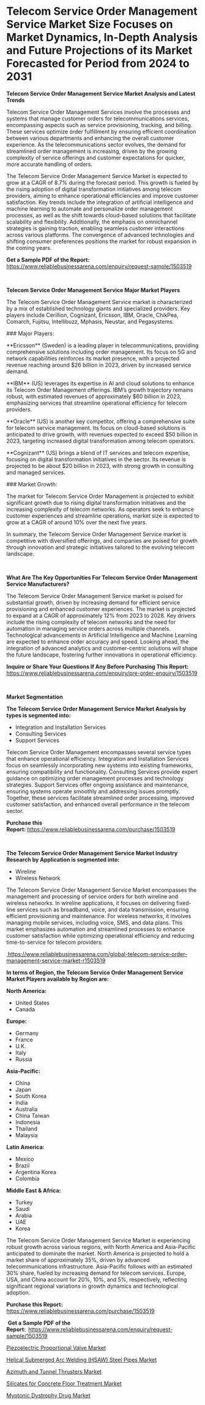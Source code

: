 <p><h1>Telecom Service Order Management Service Market Size Focuses on Market Dynamics, In-Depth Analysis and Future Projections of its Market Forecasted for Period from 2024 to 2031</h1></p><p><strong>Telecom Service Order Management Service Market Analysis and Latest Trends</strong></p>
<p><p>Telecom Service Order Management Services involve the processes and systems that manage customer orders for telecommunications services, encompassing aspects such as service provisioning, tracking, and billing. These services optimize order fulfillment by ensuring efficient coordination between various departments and enhancing the overall customer experience. As the telecommunications sector evolves, the demand for streamlined order management is increasing, driven by the growing complexity of service offerings and customer expectations for quicker, more accurate handling of orders.</p><p>The Telecom Service Order Management Service Market is expected to grow at a CAGR of 8.7% during the forecast period. This growth is fueled by the rising adoption of digital transformation initiatives among telecom providers, aiming to enhance operational efficiencies and improve customer satisfaction. Key trends include the integration of artificial intelligence and machine learning to automate and personalize order management processes, as well as the shift towards cloud-based solutions that facilitate scalability and flexibility. Additionally, the emphasis on omnichannel strategies is gaining traction, enabling seamless customer interactions across various platforms. The convergence of advanced technologies and shifting consumer preferences positions the market for robust expansion in the coming years.</p></p>
<p><strong>Get a Sample PDF of the Report:&nbsp;</strong> <a href="https://www.reliablebusinessarena.com/enquiry/request-sample/1503519?utm_campaign=1143&utm_medium=2&utm_source=Github&utm_content=ia&utm_term=08122024&utm_id=telecom-service-order-management-service">https://www.reliablebusinessarena.com/enquiry/request-sample/1503519</a></p>
<p>&nbsp;</p>
<p><strong>Telecom Service Order Management Service Major Market Players</strong></p>
<p><p>The Telecom Service Order Management Service market is characterized by a mix of established technology giants and specialized providers. Key players include Cerillion, Cognizant, Ericsson, IBM, Oracle, ChikPea, Comarch, Fujitsu, Intellibuzz, Mphasis, Neustar, and Pegasystems. </p><p>### Major Players:</p><p>**Ericsson** (Sweden) is a leading player in telecommunications, providing comprehensive solutions including order management. Its focus on 5G and network capabilities reinforces its market presence, with a projected revenue reaching around $26 billion in 2023, driven by increased service demand. </p><p>**IBM** (US) leverages its expertise in AI and cloud solutions to enhance its Telecom Order Management offerings. IBM’s growth trajectory remains robust, with estimated revenues of approximately $60 billion in 2023, emphasizing services that streamline operational efficiency for telecom providers. </p><p>**Oracle** (US) is another key competitor, offering a comprehensive suite for telecom service management. Its focus on cloud-based solutions is anticipated to drive growth, with revenues expected to exceed $50 billion in 2023, targeting increased digital transformation among telecom operators.</p><p>**Cognizant** (US) brings a blend of IT services and telecom expertise, focusing on digital transformation initiatives in the sector. Its revenue is projected to be about $20 billion in 2023, with strong growth in consulting and managed services.</p><p>### Market Growth:</p><p>The market for Telecom Service Order Management is projected to exhibit significant growth due to rising digital transformation initiatives and the increasing complexity of telecom networks. As operators seek to enhance customer experiences and streamline operations, market size is expected to grow at a CAGR of around 10% over the next five years.</p><p>In summary, the Telecom Service Order Management Service market is competitive with diversified offerings, and companies are poised for growth through innovation and strategic initiatives tailored to the evolving telecom landscape.</p></p>
<p>&nbsp;</p>
<p><strong>What Are The Key Opportunities For Telecom Service Order Management Service Manufacturers?</strong></p>
<p><p>The Telecom Service Order Management Service market is poised for substantial growth, driven by increasing demand for efficient service provisioning and enhanced customer experiences. The market is projected to expand at a CAGR of approximately 12% from 2023 to 2028. Key drivers include the rising complexity of telecom networks and the need for automation in managing service orders across multiple channels. Technological advancements in Artificial Intelligence and Machine Learning are expected to enhance order accuracy and speed. Looking ahead, the integration of advanced analytics and customer-centric solutions will shape the future landscape, fostering further innovations in operational efficiency.</p></p>
<p><strong>Inquire or Share Your Questions If Any Before Purchasing This Report:</strong> <a href="https://www.reliablebusinessarena.com/enquiry/pre-order-enquiry/1503519?utm_campaign=1143&utm_medium=2&utm_source=Github&utm_content=ia&utm_term=08122024&utm_id=telecom-service-order-management-service">https://www.reliablebusinessarena.com/enquiry/pre-order-enquiry/1503519</a></p>
<p>&nbsp;</p>
<p><strong>Market Segmentation</strong></p>
<p><strong>The Telecom Service Order Management Service Market Analysis by types is segmented into:</strong></p>
<p><ul><li>Integration and Installation Services</li><li>Consulting Services</li><li>Support Services</li></ul></p>
<p><p>Telecom Service Order Management encompasses several service types that enhance operational efficiency. Integration and Installation Services focus on seamlessly incorporating new systems into existing frameworks, ensuring compatibility and functionality. Consulting Services provide expert guidance on optimizing order management processes and technology strategies. Support Services offer ongoing assistance and maintenance, ensuring systems operate smoothly and addressing issues promptly. Together, these services facilitate streamlined order processing, improved customer satisfaction, and enhanced overall performance in the telecom sector.</p></p>
<p><strong>Purchase this Report:&nbsp;</strong><a href="https://www.reliablebusinessarena.com/purchase/1503519?utm_campaign=1143&utm_medium=2&utm_source=Github&utm_content=ia&utm_term=08122024&utm_id=telecom-service-order-management-service">https://www.reliablebusinessarena.com/purchase/1503519</a></p>
<p>&nbsp;</p>
<p><strong>The Telecom Service Order Management Service Market Industry Research by Application is segmented into:</strong></p>
<p><ul><li>Wireline</li><li>Wireless Network</li></ul></p>
<p><p>The Telecom Service Order Management Service Market encompasses the management and processing of service orders for both wireline and wireless networks. In wireline applications, it focuses on delivering fixed-line services such as broadband, voice, and data transmission, ensuring efficient provisioning and maintenance. For wireless networks, it involves managing mobile services, including voice, SMS, and data plans. This market emphasizes automation and streamlined processes to enhance customer satisfaction while optimizing operational efficiency and reducing time-to-service for telecom providers.</p></p>
<p><a href="https://www.reliablebusinessarena.com/global-telecom-service-order-management-service-market-r1503519?utm_campaign=1143&utm_medium=2&utm_source=Github&utm_content=ia&utm_term=08122024&utm_id=telecom-service-order-management-service">&nbsp;https://www.reliablebusinessarena.com/global-telecom-service-order-management-service-market-r1503519</a></p>
<p><strong>In terms of Region, the Telecom Service Order Management Service Market Players available by Region are:</strong></p>
<p>
    <p> <strong> North America: </strong>
        <ul>
            <li>United States</li>
            <li>Canada</li>
        </ul>
        </p> 
    <p> <strong> Europe: </strong>
        <ul>
            <li>Germany</li>
            <li>France</li>
            <li>U.K.</li>
            <li>Italy</li>
            <li>Russia</li>
        </ul>
        </p> 
    <p> <strong> Asia-Pacific: </strong>
        <ul>
            <li>China</li>
            <li>Japan</li>
            <li>South Korea</li>
            <li>India</li>
            <li>Australia</li>
            <li>China Taiwan</li>
            <li>Indonesia</li>
            <li>Thailand</li>
            <li>Malaysia</li>
        </ul>
        </p> 
    <p> <strong> Latin America: </strong>
        <ul>
            <li>Mexico</li>
            <li>Brazil</li>
            <li>Argentina Korea</li>
            <li>Colombia</li>
        </ul>
        </p> 
    <p> <strong> Middle East & Africa: </strong>
        <ul>
            <li>Turkey</li>
            <li>Saudi</li>
            <li>Arabia</li>
            <li>UAE</li>
            <li>Korea</li>
        </ul>
    </p>
    </p>
<p><p>The Telecom Service Order Management Service Market is experiencing robust growth across various regions, with North America and Asia-Pacific anticipated to dominate the market. North America is projected to hold a market share of approximately 35%, driven by advanced telecommunications infrastructure. Asia-Pacific follows with an estimated 30% share, fueled by increasing demand for telecom services. Europe, USA, and China account for 20%, 10%, and 5%, respectively, reflecting significant regional variations in growth dynamics and technological adoption.</p></p>
<p><strong>Purchase this Report: </strong><a href="https://www.reliablebusinessarena.com/purchase/1503519?utm_campaign=1143&utm_medium=2&utm_source=Github&utm_content=ia&utm_term=08122024&utm_id=telecom-service-order-management-service">https://www.reliablebusinessarena.com/purchase/1503519</a></p>
<p>&nbsp;<strong>Get a Sample PDF of the Report:&nbsp;&nbsp;</strong><a href="https://www.reliablebusinessarena.com/enquiry/request-sample/1503519?utm_campaign=1143&utm_medium=2&utm_source=Github&utm_content=ia&utm_term=08122024&utm_id=telecom-service-order-management-service">https://www.reliablebusinessarena.com/enquiry/request-sample/1503519</a></p>
<p><strong></strong></p>
<p><p><a href="https://www.linkedin.com/pulse/piezoelectric-proportional-valve-market-outlook-report-e2gwc?utm_campaign=1143&utm_medium=2&utm_source=Github&utm_content=ia&utm_term=08122024&utm_id=telecom-service-order-management-service">Piezoelectric Proportional Valve Market</a></p><p><a href="https://www.linkedin.com/pulse/synopsis-global-helical-submerged-arc-welding-hsaw-j6iuc?utm_campaign=1143&utm_medium=2&utm_source=Github&utm_content=ia&utm_term=08122024&utm_id=telecom-service-order-management-service">Helical Submerged Arc Welding (HSAW) Steel Pipes Market</a></p><p><a href="https://www.linkedin.com/pulse/azimuth-tunnel-thrusters-market-analysis-report-2024-ao6sc?utm_campaign=1143&utm_medium=2&utm_source=Github&utm_content=ia&utm_term=08122024&utm_id=telecom-service-order-management-service">Azimuth and Tunnel Thrusters Market</a></p><p><a href="https://www.linkedin.com/pulse/investor-insights-silicates-concrete-floor-treatment-market-7zcbe?utm_campaign=1143&utm_medium=2&utm_source=Github&utm_content=ia&utm_term=08122024&utm_id=telecom-service-order-management-service">Silicates for Concrete Floor Treatment Market</a></p><p><a href="https://www.linkedin.com/pulse/myotonic-dystrophy-drug-market-forecasted-types-applications-uiz9c?utm_campaign=1143&utm_medium=2&utm_source=Github&utm_content=ia&utm_term=08122024&utm_id=telecom-service-order-management-service">Myotonic Dystrophy Drug Market</a></p></p>